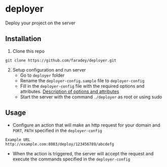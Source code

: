 # deployer
Deploy your project on the server

## Installation
1. Clone this repo
```
git clone https://github.com/faradey/deployer.git
```
2. Setup configuration and run server
    * Go to `deployer` folder
    * Rename the `deployer-config.sample` file to `deployer-config`
    * Fill in the `deployer-config` file with the required options and attributes. [Description of options and attributes](./docs/DEPLOYERCONFIG.md)
    * Start the server with the command `./deployer` as root or using sudo
    
## Usage
   * Configure an action that will make an http request for your domain and `PORT`, `PATH` specified in the `deployer-config`
   ```
   Example URL
   http://example.com:8083/deploy/123456789/abcdefg
   ```
   * When the action is triggered, the server will accept the request and execute the commands specified in the `deployer-config`